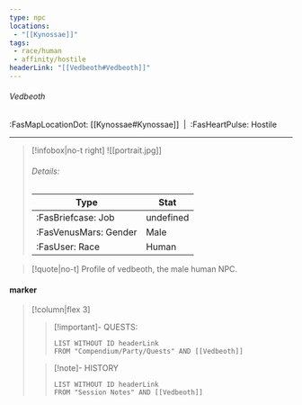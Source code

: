 ```yaml
---
type: npc
locations:
 - "[[Kynossae]]"
tags:
 - race/human
 - affinity/hostile
headerLink: "[[Vedbeoth#Vedbeoth]]"
---
```

###### Vedbeoth
<span class="sub2">:FasMapLocationDot: [[Kynossae#Kynossae]] &nbsp;|&nbsp; :FasHeartPulse: Hostile </span>
___

> [!infobox|no-t right]
> ![[portrait.jpg]]
> ###### Details:
> | Type | Stat |
> | ---- | ---- |
> | :FasBriefcase: Job |  undefined |
> | :FasVenusMars: Gender | Male |
> | :FasUser: Race | Human |
<span class="clearfix"></span>

> [!quote|no-t]
>Profile of vedbeoth, the male human NPC.

#### marker
> [!column|flex 3]
>> [!important]- QUESTS:
>>```dataview
>>LIST WITHOUT ID headerLink
>>FROM "Compendium/Party/Quests" AND [[Vedbeoth]]
>
>>[!note]- HISTORY
>>```dataview
>>LIST WITHOUT ID headerLink
>>FROM "Session Notes" AND [[Vedbeoth]]
